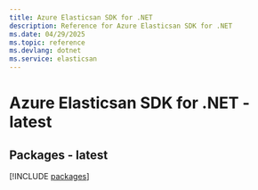 ```yaml
---
title: Azure Elasticsan SDK for .NET
description: Reference for Azure Elasticsan SDK for .NET
ms.date: 04/29/2025
ms.topic: reference
ms.devlang: dotnet
ms.service: elasticsan
---
```

# Azure Elasticsan SDK for .NET - latest
## Packages - latest
[!INCLUDE [packages](elasticsan-index.md)]